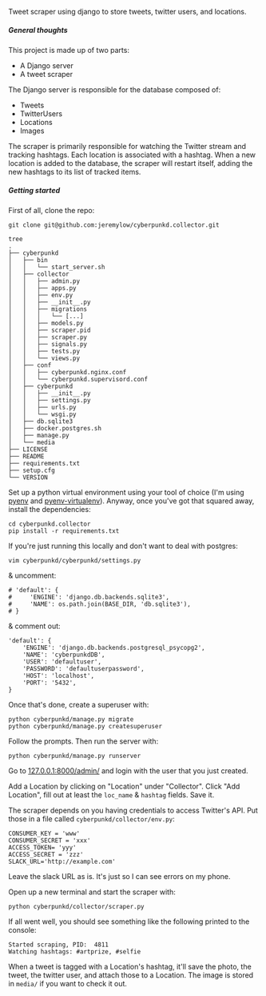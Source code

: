 Tweet scraper using django to store tweets, twitter users, and locations.

##### General thoughts
This project is made up of two parts:

* A Django server
* A tweet scraper

The Django server is responsible for the database composed of:

* Tweets
* TwitterUsers
* Locations
* Images

The scraper is primarily responsible for watching the Twitter stream and tracking hashtags.
Each location is associated with a hashtag. When a new location is added to the database, the scraper will restart itself, adding the new hashtags to its list of tracked items.

##### Getting started
First of all, clone the repo:

    git clone git@github.com:jeremylow/cyberpunkd.collector.git

    tree
    .
    ├── cyberpunkd
    │   ├── bin
    │   │   └── start_server.sh
    │   ├── collector
    │   │   ├── admin.py
    │   │   ├── apps.py
    │   │   ├── env.py
    │   │   ├── __init__.py
    │   │   ├── migrations
    │   │   │   └── [...]
    │   │   ├── models.py
    │   │   ├── scraper.pid
    │   │   ├── scraper.py
    │   │   ├── signals.py
    │   │   ├── tests.py
    │   │   └── views.py
    │   ├── conf
    │   │   ├── cyberpunkd.nginx.conf
    │   │   └── cyberpunkd.supervisord.conf
    │   ├── cyberpunkd
    │   │   ├── __init__.py
    │   │   ├── settings.py
    │   │   ├── urls.py
    │   │   └── wsgi.py
    │   ├── db.sqlite3
    │   ├── docker.postgres.sh
    │   ├── manage.py
    │   └── media
    ├── LICENSE
    ├── README
    ├── requirements.txt
    ├── setup.cfg
    └── VERSION

Set up a python virtual environment using your tool of choice (I'm using [pyenv](https://github.com/yyuu/pyenv) and [pyenv-virtualenv](https://github.com/yyuu/pyenv-virtualenv)). Anyway, once you've got that squared away, install the dependencies:

    cd cyberpunkd.collector
    pip install -r requirements.txt

If you're just running this locally and don't want to deal with postgres:

    vim cyberpunkd/cyberpunkd/settings.py

& uncomment:

    # 'default': {
    #     'ENGINE': 'django.db.backends.sqlite3',
    #     'NAME': os.path.join(BASE_DIR, 'db.sqlite3'),
    # }

& comment out:

    'default': {
        'ENGINE': 'django.db.backends.postgresql_psycopg2',
        'NAME': 'cyberpunkdDB',
        'USER': 'defaultuser',
        'PASSWORD': 'defaultuserpassword',
        'HOST': 'localhost',
        'PORT': '5432',
    }

Once that's done, create a superuser with:

    python cyberpunkd/manage.py migrate
    python cyberpunkd/manage.py createsuperuser

Follow the prompts. Then run the server with:

    python cyberpunkd/manage.py runserver

Go to [127.0.0.1:8000/admin/](http://127.0.0.1:8000/admin/) and login with the user that you just created.

Add a Location by clicking on "Location" under "Collector". Click "Add Location", fill out at least the `loc_name` & `hashtag` fields. Save it.

The scraper depends on you having credentials to access Twitter's API. Put those in a file called `cyberpunkd/collector/env.py`:

    CONSUMER_KEY = 'www'
    CONSUMER_SECRET = 'xxx'
    ACCESS_TOKEN= 'yyy'
    ACCESS_SECRET = 'zzz'
    SLACK_URL='http://example.com'

Leave the slack URL as is. It's just so I can see errors on my phone.

Open up a new terminal and start the scraper with:

    python cyberpunkd/collector/scraper.py

If all went well, you should see something like the following printed to the console:

    Started scraping, PID:  4811
    Watching hashtags: #artprize, #selfie

When a tweet is tagged with a Location's hashtag, it'll save the photo, the tweet, the twitter user, and attach those to a Location. The image is stored in `media/` if you want to check it out.
